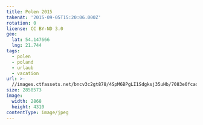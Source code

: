 ```yaml
---
title: Polen 2015
takenAt: '2015-09-05T15:20:06.000Z'
rotation: 0
license: CC BY-ND 3.0
geo:
  lat: 54.147666
  lng: 21.744
tags:
  - polen
  - poland
  - urlaub
  - vacation
url: >-
  //images.ctfassets.net/bncv3c2gt878/4SpM6BPgLI1Sdgksj35uHb/7083e0fcad19e4fce88a2ecc55de7b47/polen-2015_25324809594_o
size: 2858573
image:
  width: 2868
  height: 4310
contentType: image/jpeg
---
```


